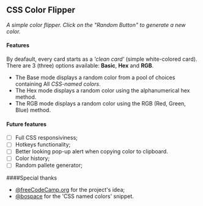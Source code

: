 ## CSS Color Flipper
_A simple color flipper. Click on the "Random Button" to generate a new color._

#### Features

By deafault, every card starts as a _'clean card'_ (simple white-colored card).
There are 3 (three) options available: **Basic**, **Hex** and **RGB**.

* The Base mode displays a random color from a pool of choices containing All _CSS-named colors_.
* The Hex mode displays a random color using the alphanumerical hex method.
* The RGB mode displays a random color using the RGB (Red, Green, Blue) method.

#### Future features
- [  ] Full CSS responsiviness;
- [  ] Hotkeys functionality;
- [  ] Better looking pop-up alert when copying color to clipboard.
- [  ] Color history;
- [  ] Random pallete generator;

####Special thanks
* [@freeCodeCamp.org](https://www.youtube.com/watch?v=3PHXvlpOkf4&t=1812s) for the project's idea;
* [@bospace](https://gist.github.com/bobspace) for the 'CSS named colors' snippet.
